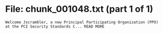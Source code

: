 ﻿# File: chunk_001048.txt (part 1 of 1)
```
Welcome Jscrambler, a new Principal Participating Organization (PPO) at the PCI Security Standards C... READ MORE
```

